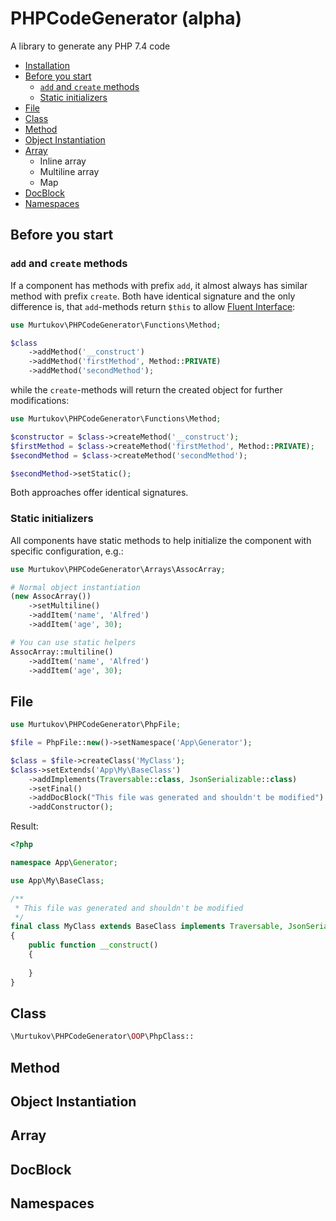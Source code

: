 # PHPCodeGenerator (alpha)
A library to generate any PHP 7.4 code

- [Installation](#installation)
- [Before you start](#before-you-start)
    - [`add` and `create` methods](#add-and-create-methods)
    - [Static initializers]()
- [File](#file)
- [Class](#class)
- [Method](#method)
- [Object Instantiation](#object-instantiation)
- [Array](#array)
    - Inline array
    - Multiline array
    - Map
- [DocBlock](#docblock)
- [Namespaces](#namespaces)

## Before you start

### `add` and `create` methods
If a component has methods with prefix `add`, it almost always has similar method with prefix `create`.
Both have identical signature and the only difference is, that `add`-methods return `$this` to allow 
[Fluent Interface](#https://en.wikipedia.org/wiki/Fluent_interface):

```php
use Murtukov\PHPCodeGenerator\Functions\Method;

$class
    ->addMethod('__construct')
    ->addMethod('firstMethod', Method::PRIVATE)
    ->addMethod('secondMethod');
```  
while the `create`-methods will return the created object for further modifications:
```php
use Murtukov\PHPCodeGenerator\Functions\Method;

$constructor = $class->createMethod('__construct');
$firstMethod = $class->createMethod('firstMethod', Method::PRIVATE);
$secondMethod = $class->createMethod('secondMethod');

$secondMethod->setStatic();
```

Both approaches offer identical signatures.

### Static initializers
All components have static methods to help initialize the component with specific configuration, e.g.:
```php
use Murtukov\PHPCodeGenerator\Arrays\AssocArray;

# Normal object instantiation
(new AssocArray())
    ->setMultiline()
    ->addItem('name', 'Alfred')
    ->addItem('age', 30);

# You can use static helpers
AssocArray::multiline()
    ->addItem('name', 'Alfred')
    ->addItem('age', 30);
```

## File
```php
use Murtukov\PHPCodeGenerator\PhpFile;

$file = PhpFile::new()->setNamespace('App\Generator');

$class = $file->createClass('MyClass');
$class->setExtends('App\My\BaseClass')
    ->addImplements(Traversable::class, JsonSerializable::class)
    ->setFinal()
    ->addDocBlock("This file was generated and shouldn't be modified")
    ->addConstructor();
```
Result:
```php
<?php

namespace App\Generator;

use App\My\BaseClass;

/**
 * This file was generated and shouldn't be modified
 */
final class MyClass extends BaseClass implements Traversable, JsonSerializable
{
    public function __construct()
    {
    
    }
}
```
## Class
```php
\Murtukov\PHPCodeGenerator\OOP\PhpClass::
```

## Method

## Object Instantiation

## Array

## DocBlock

## Namespaces

